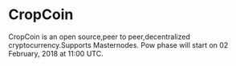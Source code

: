 # CropCoin
CropCoin is an open source,peer to peer,decentralized cryptocurrency.Supports Masternodes.
Pow phase will start on 02 February, 2018 at 11:00 UTC.
